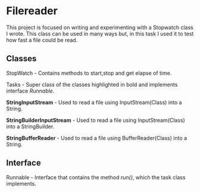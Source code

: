 # Filereader
This project is focused on writing and experimenting with a Stopwatch class I wrote. This class can be used in many ways but, in this task I used it to test how fast a file could be read.

## Classes

StopWatch - Contains methods to start,stop and get elapse of time. 

Tasks - Super class of the classes highlighted in bold and implements interface *Runnable*.

**StringInputStream** - Used to read a file using InputStream(Class) into a String.

**StringBuilderInputStream** - Used to read a file using InputStream(Class) into a StringBuilder.

**StringBufferReader** - Used to read a file using BufferReader(Class) into a String.

## Interface

Runnable - Interface that contains the method *run()*, which the task class implements.




